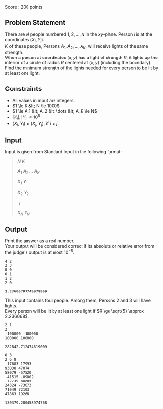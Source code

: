 Score : $200$ points

## Problem Statement

There are $N$ people numbered $1, 2, \dots, N$ in the $xy$-plane. Person $i$ is at the coordinates $(X_i, Y_i)$.<br>
$K$ of these people, Persons $A_1, A_2, \dots, A_K$, will receive lights of the same strength.<br>
When a person at coordinates $(x, y)$ has a light of strength $R$, it lights up the interior of a circle of radius $R$ centered at $(x, y)$ (including the boundary).<br>
Find the minimum strength of the lights needed for every person to be lit by at least one light.  

## Constraints

- All values in input are integers.
- $1 \le K &lt; N \le 1000$
- $1 \le A_1 &lt; A_2 &lt; \dots &lt; A_K \le N$
- $|X_i|,|Y_i| \le 10^5$
- $(X_i,Y_i) \neq (X_j,Y_j)$, if $i \neq j$.

## Input

Input is given from Standard Input in the following format:

> $N$ $K$
> 
> $A_1$ $A_2$ $\dots$ $A_K$
> 
> $X_1$ $Y_1$
> 
> $X_2$ $Y_2$
> 
> $\vdots$
> 
> $X_N$ $Y_N$

## Output

Print the answer as a real number.<br>
Your output will be considered correct if its absolute or relative error from the judge's output is at most $10^{-5}$.

```input1
4 2
2 3
0 0
0 1
1 2
2 0
```

```output1
2.23606797749978969
```

This input contains four people. Among them, Persons $2$ and $3$ will have lights.<br>
Every person will be lit by at least one light if $R \ge \sqrt{5} \approx 2.236068$.

```input2
2 1
2
-100000 -100000
100000 100000
```

```output2
282842.712474619009
```

```input3
8 3
2 6 8
-17683 17993
93038 47074
58079 -57520
-41515 -89802
-72739 68805
24324 -73073
71049 72103
47863 19268
```

```output3
130379.280458974768
```
